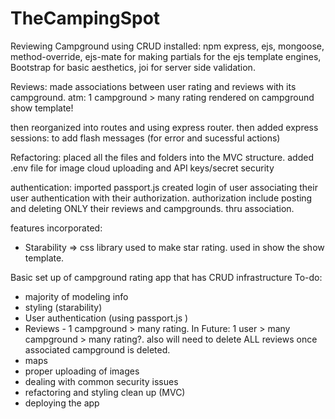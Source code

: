 # TheCampingSpot
Reviewing Campground using CRUD
installed: npm express, ejs, mongoose, method-override, ejs-mate for making partials for the ejs template engines, Bootstrap for basic aesthetics, joi for server side validation.

Reviews: made associations between user rating and reviews with its campground. atm: 1 campground > many rating rendered on campground show template!

then reorganized into routes and using express router.
then added express sessions: to add flash messages (for error and sucessful actions)

Refactoring:
placed all the files and folders into the MVC structure. added .env file for image cloud uploading and API keys/secret security

authentication:
imported passport.js
created login of user
associating their user authentication with their authorization.
authorization include posting and deleting ONLY their reviews and campgrounds. thru association.

features incorporated:
* Starability => css library used to make star rating. used in show the show template.

Basic set up of campground rating app that has CRUD infrastructure
To-do:
* majority of modeling info
* styling (starability)
* User authentication  (using passport.js )
* Reviews - 1 campground > many rating. In Future: 1 user > many campground > many rating?. also will need to delete ALL reviews once associated campground is deleted. 
* maps
* proper uploading of images
* dealing with common security issues
* refactoring and styling clean up (MVC)
* deploying the app



